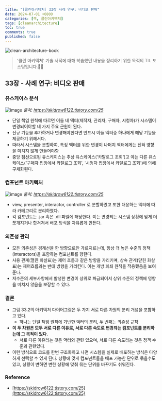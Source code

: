 ```yaml
---
title: "[클린아키텍처] 33장 사례 연구: 비디오 판매"
date: 2024-07-01 +0800
categories: [책, 클린아키텍처]
tags: [cleanarchitecture]
toc: true
comments: true
published: false
---
```


![clean-architecture-book](https://github.com/jeonyoungho/jeonyoungho.github.io/assets/44339530/5d90a988-4e1c-4f9c-b36b-28755aef9fff)

> '클린 아키텍처' 기술 서적에 대해 학습했던 내용을 정리하기 위한 목적의 TIL 포스팅입니다.🙆‍♂️

## 33장 - 사례 연구: 비디오 판매

### 유스케이스 분석

![image](https://github.com/jeonyoungho/jeonyoungho.github.io/assets/44339530/5d666c8a-122d-4fe2-b00e-3286b72ab487)
_출처: https://skidrow6122.tistory.com/25_

- 단일 책임 원칙에 따르면 이들 네 액터(제작자, 관리자, 구매자, 시청자)가 시스템이 변경되어야할 네 가지 주요 근원이 된다.
- 신규 기능을 추가하거나 변경해야한다면 반드시 이들 엑터중 하나에게 해당 기능을 제공하기 위해서다.
- 따라서 시스템을 분할하여, 특정 액터를 위한 변경이 나머지 액터에게는 전혀 영향을 미치지 않게 만들어야함
- 중앙 점선으로된 유스케이스는 추상 유스케이스('카탈로그 조회')고 이는 다른 유스케이스('구매자 입장에서 카탈로그 조회', '시청자 입장에서 카탈로그 조회')에 의해 구체화된다.

### 컴포넌트 아키텍처

![image](https://github.com/jeonyoungho/jeonyoungho.github.io/assets/44339530/242c9f14-033d-4ff1-82bb-0c3cd397bb80)
_출처: https://skidrow6122.tistory.com/25_

- view, presenter, interactor, controller 로 분할하였고 또한 대응하는 액터에 따라 카테고리로 분리하였다.
- 각 컴포넌트는 .jar 혹은 .dll 파일에 해당한다. 이는 변경되는 시스템 상황에 맞게 더 쪼개지거나 합쳐져서 배포 방식을 자유롭게 만든다.

### 의존성 관리
- 모든 의존성은 경계선을 한 방향으로만 가르지르는데, 항상 더 높은 수준의 정책(interactors)을 포함하는 컴포넌트를 향한다.
- 사용 관계(열린 화살표)는 제어 흐름과 같은 방향을 가리키며, 상속 관계(닫힌 화살표)는 제어흐름과는 반대 방향을 가리킨다. 이는 개방 폐쇄 원칙을 적용했음을 보여준다.
- 저수준의 세부사항에서 발생한 변경이 상위로 파급되어서 상위 수준의 정책에 영향을 미치지 않음을 보장할 수 있다.

### 결론
- 그림 33.2의 아키텍처 다이어그램은 두 가지 서로 다른 차원의 분리 개념을 포함하고 있다.
  - 하나는 단일 책임 원칙에 기반한 액터의 분리, 두 번째는 의존성 규칙
- <b>이 두 차원은 모두 서로 다른 이유로, 서로 다른 속도로 변경되는 컴포넌트를 분리하는데 그 목적이 있다.</b>
  - 서로 다른 이유라는 것은 액터와 관련 있으며, 서로 다른 속도라는 것은 정책 수준과 관련있다.
- 이런 방식으로 코드를 한번 구조화하고 나면 시스템을 실제로 배포하는 방식은 다양하게 선택할 수 있게 된다. 상황에 맞게 컴포넌트들을 배포 가능한 단위로 묶을수도 있고, 상황이 변하면 변한 상황에 맞춰 묶는 단위를 바꾸기도 쉬워진다.

### Reference
- [https://skidrow6122.tistory.com/25](https://skidrow6122.tistory.com/25)